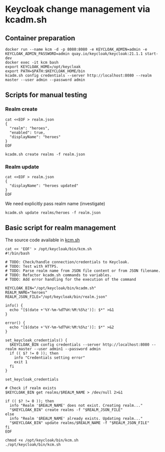 # Keycloak change management via kcadm.sh

## Сontainer preparation

```shell
docker run --name kcm -d -p 8080:8080 -e KEYCLOAK_ADMIN=admin -e KEYCLOAK_ADMIN_PASSWORD=admin quay.io/keycloak/keycloak:21.1.1 start-dev
docker exec -it kcm bash
export KEYCLOAK_HOME=/opt/keycloak
export PATH=$PATH:$KEYCLOAK_HOME/bin
kcadm.sh config credentials --server http://localhost:8080 --realm master --user admin --password admin
```

## Scripts for manual testing

### Realm create

```shell
cat <<EOF > realm.json
{
  "realm": "heroes",
  "enabled": true,
  "displayName": "heroes"
}
EOF
```

```shell
kcadm.sh create realms -f realm.json
```

### Realm update

```shell
cat <<EOF > realm.json
{
  "displayName": "heroes updated"
}
EOF
```

We need explicitly pass realm name (investigate)

```shell
kcadm.sh update realms/heroes -f realm.json
```

## Basic script for realm management

The source code available in [kcm.sh](./kcm.sh)

```shell
cat << 'EOF' > /opt/keycloak/bin/kcm.sh
#!/bin/bash

# TODO: Check/handle connection/credentials to Keycloak.
# TODO: Test with HTTPS.
# TODO: Parse realm name from JSON file content or from JSON filename.
# TODO: Refactor kcadm.sh commands to variables.
# TODO: Add error handling for the execution of the command

KEYCLOAK_BIN="/opt/keycloak/bin/kcadm.sh"
REALM_NAME="heroes"
REALM_JSON_FILE="/opt/keycloak/bin/realm.json"

info() {
  echo "[$(date +'%Y-%m-%dT%H:%M:%S%z')]: $*" >&1
}

error() {
  echo "[$(date +'%Y-%m-%dT%H:%M:%S%z')]: $*" >&2
}

set_keycloak_credentials() {
  $KEYCLOAK_BIN config credentials --server http://localhost:8080 --realm master --user admin1 --password admin
  if (( $? != 0 )); then
    info "Credentials setting error"
    exit 1
  fi
}

set_keycloak_credentials

# Check if realm exists
$KEYCLOAK_BIN get realms/$REALM_NAME > /dev/null 2>&1

if (( $? != 0 )); then
  info "Realm '$REALM_NAME' does not exist. Creating realm..."
  "$KEYCLOAK_BIN" create realms -f "$REALM_JSON_FILE"
else
  info "Realm '$REALM_NAME' already exists. Updating realm..."
  "$KEYCLOAK_BIN" update realms/$REALM_NAME -f "$REALM_JSON_FILE"
fi
EOF
```

```shell
chmod +x /opt/keycloak/bin/kcm.sh
./opt/keycloak/bin/kcm.sh
```
